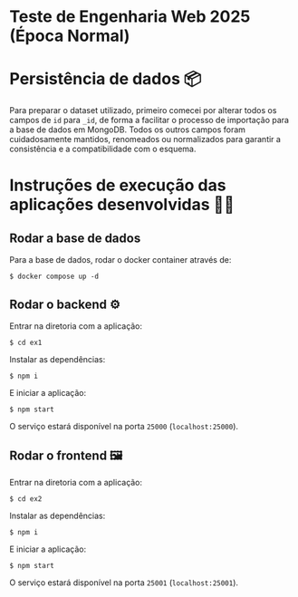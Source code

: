 # Teste de Engenharia Web 2025 (Época Normal) 

# Persistência de dados 📦

Para preparar o dataset utilizado, primeiro comecei por alterar todos os campos de `id` para `_id`, de forma a facilitar o processo de importação para a base de dados em MongoDB.
Todos os outros campos foram cuidadosamente mantidos, renomeados ou normalizados para garantir a consistência e a compatibilidade com o esquema.

# Instruções de execução das aplicações desenvolvidas 🏃‍♂️

## Rodar a base de dados

Para a base de dados, rodar o docker container através de:

```
$ docker compose up -d
```

## Rodar o backend ⚙️

Entrar na diretoria com a aplicação:
```
$ cd ex1
```

Instalar as dependências:
```
$ npm i
```

E iniciar a aplicação:
```
$ npm start
```

O serviço estará disponível na porta `25000` (`localhost:25000`).

## Rodar o frontend 🖼️

Entrar na diretoria com a aplicação:
```
$ cd ex2
```

Instalar as dependências:
```
$ npm i
```

E iniciar a aplicação:
```
$ npm start
```

O serviço estará disponível na porta `25001` (`localhost:25001`).